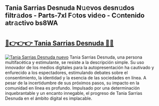 ## Tania Sarrias Desnuda N𝚞𝚎vos desn𝚞dos filtr𝚊dos - Parts-7xI F𝚘tos vid𝚎o - C𝚘ntenido atr𝚊ctivo bs8WA

# <h2><a href="http://mbcu0d.tromn.icu/?c=Tania+Sarrias+Desnuda">🔗👉👉👉 Tania Sarrias Desnuda 🔗🔗</a></h2>

[![Tania Sarrias Desnuda nuevo](https://i.imgur.com/pEAQMta.gif)](http://mbcu0d.tromn.icu/?c=Tania+Sarrias+Desnuda)
Tania Sarrias Desnuda, una persona multifacética y estimulante, se resiste a la descripción simple. Su uso innovador de los medios digitales para la autopresentación ha cautivado y enfurecido a los espectadores, estimulando debates sobre el consentimiento, la identidad y la esencia de las sociedades en línea. A pesar de la incertidumbre de sus próximos pasos, su impacto en la comunidad en línea es profundo. Impulsado por una determinación inquebrantable y un encanto innegable, el progreso de Tania Sarrias Desnuda en el ámbito digital es implacable.
